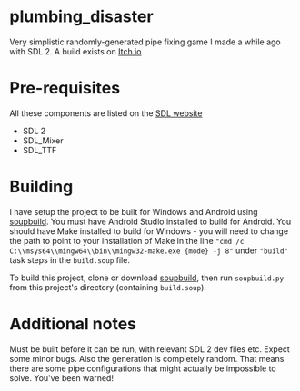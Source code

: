 # plumbing_disaster
Very simplistic randomly-generated pipe fixing game I made a while ago with SDL 2. A build exists on [Itch.io](https://spectralcascade.itch.io/plumbing-disaster)

# Pre-requisites
All these components are listed on the [SDL website](https://www.libsdl.org/download-2.0.php)
* SDL 2
* SDL_Mixer
* SDL_TTF

# Building
I have setup the project to be built for Windows and Android using [soupbuild](https://github.com/SpectralCascade/soupbuild). You must have Android Studio installed to build for Android. You should have Make installed to build for Windows - you will need to change the path to point to your installation of Make in the line
`"cmd /c C:\\msys64\\mingw64\\bin\\mingw32-make.exe {mode} -j 8"` under `"build"` task steps in the `build.soup` file.

To build this project, clone or download [soupbuild](https://github.com/SpectralCascade/soupbuild), then run `soupbuild.py` from this project's directory (containing `build.soup`).

# Additional notes
Must be built before it can be run, with relevant SDL 2 dev files etc. Expect some minor bugs. Also the generation is completely random. That means there are some pipe configurations that might actually be impossible to solve. You've been warned!
